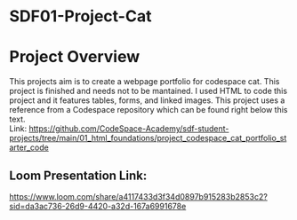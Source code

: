 # SDF01-Project-Cat

# Project Overview

This projects aim is to create a webpage portfolio for codespace cat.
This project is finished and needs not to be mantained.
I used HTML to code this project and it features tables, forms, and linked images.
This project uses a reference from a Codespace repository which can be found right below this text.<br>
Link: https://github.com/CodeSpace-Academy/sdf-student-projects/tree/main/01_html_foundations/project_codespace_cat_portfolio_starter_code

## Loom Presentation Link:
https://www.loom.com/share/a4117433d3f34d0897b915283b2853c2?sid=da3ac736-26d9-4420-a32d-167a6991678e
